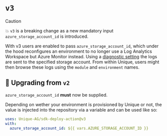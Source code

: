 # `v3`
> [!CAUTION]
> 💥 `v3` is a breaking change as a new mandatory input `azure_storage_account_id` is introduced.

With v3 users are enabled to pass `azure_storage_account_id`, which under the hood reconfigures an environment to no longer use a Log Analytics Workspace but Azure Monitor instead. Using a [diagnostic setting](https://learn.microsoft.com/en-us/azure/azure-monitor/essentials/diagnostic-settings) the logs are sent to the specified storage account. From within Unique, users might then browse these logs using the `module` and `environment` names.

## 🔺 Upgrading from `v2`
`azure_storage_account_id` **must** now be supplied. 

Depending on wether your environment is provisioned by Unique or not, the value is injected into the repository via a variable and can be used like so:

```yaml
uses: Unique-AG/sdk-deploy-action@v3
with:
  azure_storage_account_id: ${{ vars.AZURE_STORAGE_ACCOUNT_ID }}
```